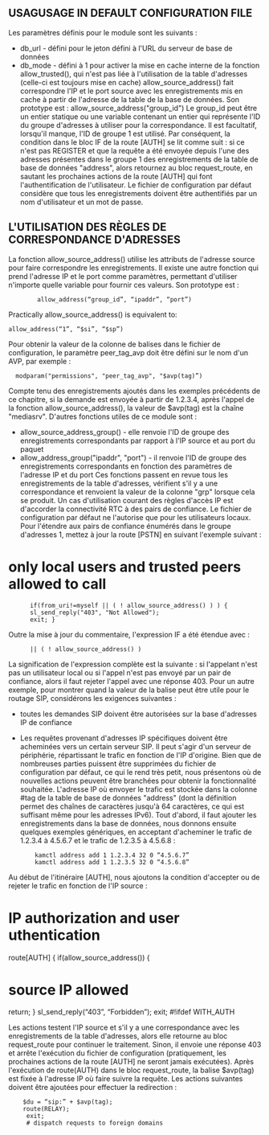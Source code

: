 ## USAGUSAGE IN DEFAULT CONFIGURATION FILE

Les paramètres définis pour le module sont les suivants :
- db_url - défini pour le jeton défini à l'URL du serveur de base de données
- db_mode - défini à 1 pour activer la mise en cache interne de la fonction allow_trusted(), qui n'est pas liée à l'utilisation de la table d'adresses (celle-ci est toujours mise en cache)
allow_source_address() fait correspondre l'IP et le port source avec les enregistrements mis en cache à partir de l'adresse de la table de la base de données. Son prototype est :
allow_source_address("group_id")
Le group_id peut être un entier statique ou une variable contenant un entier qui représente l'ID du groupe d'adresses à utiliser pour la correspondance. Il est facultatif, lorsqu'il manque, l'ID de groupe 1 est utilisé.
Par conséquent, la condition dans le bloc IF de la route [AUTH] se lit comme suit : si ce n'est pas REGISTER et que la requête a été envoyée depuis l'une des adresses présentes dans le groupe 1 des enregistrements de la table de base de données "address", alors retournez au bloc request_route, en sautant les prochaines actions de la route [AUTH] qui font l'authentification de l'utilisateur.
Le fichier de configuration par défaut considère que tous les enregistrements doivent être authentifiés par un nom d'utilisateur et un mot de passe.


## L'UTILISATION DES RÈGLES DE CORRESPONDANCE D'ADRESSES

La fonction allow_source_address() utilise les attributs de l'adresse source pour faire correspondre les enregistrements. Il existe une autre fonction qui prend l'adresse IP et le port comme paramètres, permettant d'utiliser n'importe quelle variable pour fournir ces valeurs. Son prototype est :

            allow_address(“group_id”, “ipaddr”, “port”)

Practically allow_source_address() is equivalent to:

    allow_address(“1”, “$si”, “$sp”)
    
 Pour obtenir la valeur de la colonne de balises dans le fichier de configuration, le paramètre peer_tag_avp doit être défini sur le nom d'un AVP, par exemple :
   
      modparam("permissions", "peer_tag_avp", "$avp(tag)”)
      
  Compte tenu des enregistrements ajoutés dans les exemples précédents de ce chapitre, si la demande est envoyée à partir de 1.2.3.4, après l'appel de la fonction allow_source_address(), la valeur de $avp(tag) est la chaîne "mediasrv".
D'autres fonctions utiles de ce module sont :
- allow_source_address_group() - elle renvoie l'ID de groupe des enregistrements correspondants par rapport à l'IP source et au port du paquet
- allow_address_group("ipaddr", "port") - il renvoie l'ID de groupe des enregistrements correspondants en fonction des paramètres de l'adresse IP et du port
Ces fonctions passent en revue tous les enregistrements de la table d'adresses, vérifient s'il y a une correspondance et renvoient la valeur de la colonne "grp" lorsque cela se produit.
Un cas d'utilisation courant des règles d'accès IP est d'accorder la connectivité RTC à des pairs de confiance. Le fichier de configuration par défaut ne l'autorise que pour les utilisateurs locaux. Pour l'étendre aux pairs de confiance énumérés dans le groupe d'adresses 1, mettez à jour la route [PSTN] en suivant l'exemple suivant :

# only local users and trusted peers allowed to call 

          if(from_uri!=myself || ( ! allow_source_address() ) ) {
          sl_send_reply("403", "Not Allowed");
          exit; }
Outre la mise à jour du commentaire, l'expression IF a été étendue avec :

          || ( ! allow_source_address() )
      

La signification de l'expression complète est la suivante : si l'appelant n'est pas un utilisateur local ou si l'appel n'est pas envoyé par un pair de confiance, alors il faut rejeter l'appel avec une réponse 403.
Pour un autre exemple, pour montrer quand la valeur de la balise peut être utile pour le routage SIP, considérons les exigences suivantes :
- toutes les demandes SIP doivent être autorisées sur la base d'adresses IP de confiance
- Les requêtes provenant d'adresses IP spécifiques doivent être acheminées vers un certain serveur SIP. Il peut s'agir d'un serveur de périphérie, répartissant le trafic en fonction de l'IP d'origine.
Bien que de nombreuses parties puissent être supprimées du fichier de configuration par défaut, ce qui le rend très petit, nous présentons où de nouvelles actions peuvent être branchées pour obtenir la fonctionnalité souhaitée.
L'adresse IP où envoyer le trafic est stockée dans la colonne #tag de la table de base de données "address" (dont la définition permet des chaînes de caractères jusqu'à 64 caractères, ce qui est suffisant même pour les adresses IPv6).
Tout d'abord, il faut ajouter les enregistrements dans la base de données, nous donnons ensuite quelques exemples génériques, en acceptant d'acheminer le trafic de 1.2.3.4 à 4.5.6.7 et le trafic de 1.2.3.5 à 4.5.6.8 :

          kamctl address add 1 1.2.3.4 32 0 “4.5.6.7” 
          kamctl address add 1 1.2.3.5 32 0 “4.5.6.8”

Au début de l'itinéraire [AUTH], nous ajoutons la condition d'accepter ou de rejeter le trafic en fonction de l'IP source :

# IP authorization and user uthentication 
route[AUTH] {
if(allow_source_address()) {
# source IP allowed
return;
}
sl_send_reply(“403”, “Forbidden”); 
exit;
#!ifdef WITH_AUTH


Les actions testent l'IP source et s'il y a une correspondance avec les enregistrements de la table d'adresses, alors elle retourne au bloc request_route pour continuer le traitement. Sinon, il envoie une réponse 403 et arrête l'exécution du fichier de configuration (pratiquement, les prochaines actions de la route [AUTH] ne seront jamais exécutées).
Après l'exécution de route(AUTH) dans le bloc request_route, la balise $avp(tag) est fixée à l'adresse IP où faire suivre la requête. Les actions suivantes doivent être ajoutées pour effectuer la redirection :


        $du = “sip:” + $avp(tag);
        route(RELAY);
         exit;
         # dispatch requests to foreign domains











   
